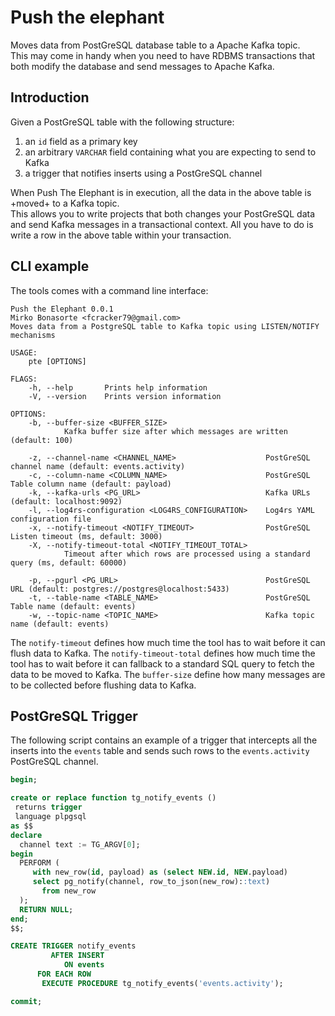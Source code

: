 # Push the elephant

Moves data from PostGreSQL database table to a Apache Kafka topic.  
This may come in handy when you need to have RDBMS transactions that both modify the database and send messages to Apache Kafka.

Introduction
------------
Given a PostGreSQL table with the following structure:

1. an `id` field as a primary key
2. an arbitrary `VARCHAR` field containing what you are expecting to send to Kafka
3. a trigger that notifies inserts using a PostGreSQL channel

When Push The Elephant is in execution, all the data in the above table is +moved+ to a Kafka topic.  
This allows you to write projects that both changes your PostGreSQL data and send Kafka messages in a transactional context.
All you have to do is write a row in the above table within your transaction.

CLI example
-----------

The tools comes with a command line interface:

```
Push the Elephant 0.0.1
Mirko Bonasorte <fcracker79@gmail.com>
Moves data from a PostgreSQL table to Kafka topic using LISTEN/NOTIFY mechanisms

USAGE:
    pte [OPTIONS]

FLAGS:
    -h, --help       Prints help information
    -V, --version    Prints version information

OPTIONS:
    -b, --buffer-size <BUFFER_SIZE>
            Kafka buffer size after which messages are written (default: 100)

    -z, --channel-name <CHANNEL_NAME>                    PostGreSQL channel name (default: events.activity)
    -c, --column-name <COLUMN_NAME>                      PostGreSQL Table column name (default: payload)
    -k, --kafka-urls <PG_URL>                            Kafka URLs (default: localhost:9092)
    -l, --log4rs-configuration <LOG4RS_CONFIGURATION>    Log4rs YAML configuration file
    -x, --notify-timeout <NOTIFY_TIMEOUT>                PostGreSQL Listen timeout (ms, default: 3000)
    -X, --notify-timeout-total <NOTIFY_TIMEOUT_TOTAL>
            Timeout after which rows are processed using a standard query (ms, default: 60000)

    -p, --pgurl <PG_URL>                                 PostGreSQL URL (default: postgres://postgres@localhost:5433)
    -t, --table-name <TABLE_NAME>                        PostGreSQL Table name (default: events)
    -w, --topic-name <TOPIC_NAME>                        Kafka topic name (default: events)
```

The `notify-timeout` defines how much time the tool has to wait before it can flush data to Kafka.
The `notify-timeout-total` defines how much time the tool has to wait before it can fallback to a standard SQL query to fetch the data to be moved to Kafka.
The `buffer-size` define how many messages are to be collected before flushing data to Kafka.

PostGreSQL Trigger
------------------
The following script contains an example of a trigger that intercepts all the inserts into the `events` table and sends such rows to the `events.activity` PostGreSQL channel.

```sql
begin;

create or replace function tg_notify_events ()
 returns trigger
 language plpgsql
as $$
declare
  channel text := TG_ARGV[0];
begin
  PERFORM (
     with new_row(id, payload) as (select NEW.id, NEW.payload)
     select pg_notify(channel, row_to_json(new_row)::text)
       from new_row
  );
  RETURN NULL;
end;
$$;

CREATE TRIGGER notify_events
         AFTER INSERT
            ON events
      FOR EACH ROW
       EXECUTE PROCEDURE tg_notify_events('events.activity');

commit;
```

